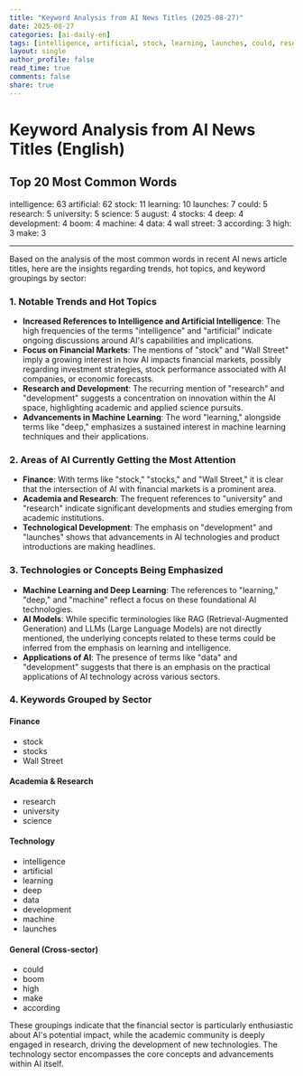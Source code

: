 ```yaml
---
title: "Keyword Analysis from AI News Titles (2025-08-27)"
date: 2025-08-27
categories: [ai-daily-en]
tags: [intelligence, artificial, stock, learning, launches, could, research, university, science, august, stocks, deep, development, boom, machine, data, wall street, according, high, make]
layout: single
author_profile: false
read_time: true
comments: false
share: true
---
```


# Keyword Analysis from AI News Titles (English)

## Top 20 Most Common Words

intelligence: 63
artificial: 62
stock: 11
learning: 10
launches: 7
could: 5
research: 5
university: 5
science: 5
august: 4
stocks: 4
deep: 4
development: 4
boom: 4
machine: 4
data: 4
wall street: 3
according: 3
high: 3
make: 3

---

Based on the analysis of the most common words in recent AI news article titles, here are the insights regarding trends, hot topics, and keyword groupings by sector:

### 1. Notable Trends and Hot Topics
- **Increased References to Intelligence and Artificial Intelligence**: The high frequencies of the terms "intelligence" and "artificial" indicate ongoing discussions around AI's capabilities and implications.
- **Focus on Financial Markets**: The mentions of "stock" and "Wall Street" imply a growing interest in how AI impacts financial markets, possibly regarding investment strategies, stock performance associated with AI companies, or economic forecasts.
- **Research and Development**: The recurring mention of "research" and "development" suggests a concentration on innovation within the AI space, highlighting academic and applied science pursuits.
- **Advancements in Machine Learning**: The word "learning," alongside terms like "deep," emphasizes a sustained interest in machine learning techniques and their applications.

### 2. Areas of AI Currently Getting the Most Attention
- **Finance**: With terms like "stock," "stocks," and "Wall Street," it is clear that the intersection of AI with financial markets is a prominent area.
- **Academia and Research**: The frequent references to "university" and "research" indicate significant developments and studies emerging from academic institutions.
- **Technological Development**: The emphasis on "development" and "launches" shows that advancements in AI technologies and product introductions are making headlines.

### 3. Technologies or Concepts Being Emphasized
- **Machine Learning and Deep Learning**: The references to "learning," "deep," and "machine" reflect a focus on these foundational AI technologies.
- **AI Models**: While specific terminologies like RAG (Retrieval-Augmented Generation) and LLMs (Large Language Models) are not directly mentioned, the underlying concepts related to these terms could be inferred from the emphasis on learning and intelligence.
- **Applications of AI**: The presence of terms like "data" and "development" suggests that there is an emphasis on the practical applications of AI technology across various sectors.

### 4. Keywords Grouped by Sector

#### Finance
- stock
- stocks
- Wall Street

#### Academia & Research
- research
- university
- science

#### Technology
- intelligence
- artificial
- learning
- deep
- data
- development
- machine
- launches

#### General (Cross-sector)
- could
- boom
- high
- make
- according

These groupings indicate that the financial sector is particularly enthusiastic about AI's potential impact, while the academic community is deeply engaged in research, driving the development of new technologies. The technology sector encompasses the core concepts and advancements within AI itself.